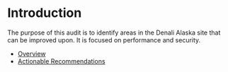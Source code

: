 Introduction
=======

The purpose of this audit is to identify areas in the Denali Alaska site that can be improved upon. It is focused on performance and security.

* [Overview](overview.md)
* [Actionable Recommendations](actionable_recommendations.md)